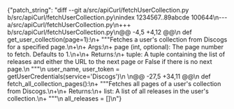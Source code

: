 {"patch_string": "diff --git a/src/apiCurl/fetchUserCollection.py b/src/apiCurl/fetchUserCollection.py\nindex 1234567..89abcde 100644\n--- a/src/apiCurl/fetchUserCollection.py\n+++ b/src/apiCurl/fetchUserCollection.py\n@@ -4,5 +4,12 @@\n def get_user_collection(page=1):\n+    \"\"\"Fetches a user's collection from Discogs for a specified page.\n+\n+    Args:\n+        page (int, optional): The page number to fetch. Defaults to 1.\n+\n+    Returns:\n+        tuple: A tuple containing the list of releases and either the URL to the next page or False if there is no next page.\n     \"\"\"\n     user_name, user_token = getUserCredentials(service='Discogs')\n \n@@ -27,5 +34,11 @@\n def fetch_all_collection_pages():\n+    \"\"\"Fetches all pages of a user's collection from Discogs.\n+\n+    Returns:\n+        list: A list of all releases in the user's collection.\n+    \"\"\"\n     all_releases = []\n"}